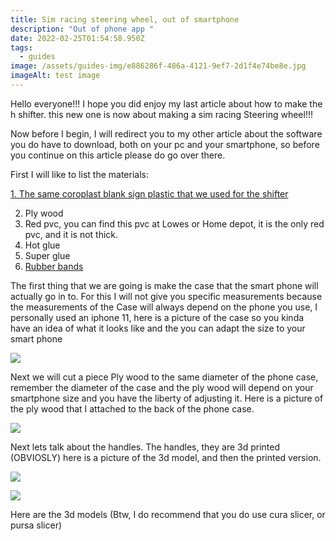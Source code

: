 ```yaml
---
title: Sim racing steering wheel, out of smartphone
description: "Out of phone app "
date: 2022-02-25T01:54:58.950Z
tags:
  - guides
image: /assets/guides-img/e886286f-486a-4121-9ef7-2d1f4e74be8e.jpg
imageAlt: test image
---
```

Hello everyone!!! I hope you did enjoy my last article about how to make the h shifter. this new one is now about making a sim racing Steering wheel!!!

 Now before I begin, I will redirect you to my other article about the software you do have to download, both on your pc and your smartphone, so before you continue on this article please do go over there.

First I will like to list the materials:

[1. The same coroplast blank sign plastic that we used for the shifter](https://www.amazon.com/Corrugated-Plastic-Sheets-Coroplast-Intepro/dp/B00U6EOSYY/ref=sr_1_4?crid=JTKLETXG3FY4&keywords=blank+coroplast&qid=1645846597&sprefix=blank+coro%2Caps%2C93&sr=8-4)[](https://www.amazon.com/Corrugated-Plastic-Sheets-Coroplast-Intepro/dp/B00U6EOSYY/ref=sr_1_4?crid=JTKLETXG3FY4&keywords=blank+coroplast&qid=1645846597&sprefix=blank+coro%2Caps%2C93&sr=8-4)

2. Ply wood
3. Red pvc, you can find this pvc at Lowes or Home depot, it is the only red pvc, and it is not thick.
4. Hot glue
5. Super glue
6. [Rubber bands](https://www.amazon.com/465-Multicolor-Rubber-Assorted-Dimensions/dp/B000BLJEKU/ref=sr_1_6?crid=2SPRTVP8MK4Z9&keywords=rubber+bands&qid=1645849611&sprefix=rubber+bands+%2Caps%2C95&sr=8-6)

The first thing that we are going is make the case that the smart phone will actually go in to. For this I will not give you specific measurements because the measurements of the Case will always depend on the phone you use, I personally used an iphone 11, here is a picture of the case so you kinda have an idea of what it looks like and the you can adapt the size to your smart phone

![](/assets/guides-img/85b859f4-9b54-40fb-9f29-0d9964a718d2.jpg)

Next we will cut a piece Ply wood to the same diameter of the phone case, remember the diameter of the case and the ply wood will depend on your smartphone size and you have the liberty of adjusting it. Here is a picture of the ply wood that I attached to the back of the phone case.

![](/assets/guides-img/593e1ebf-5387-4372-81de-3a4e759ef86d.jpg)

Next lets talk about the handles. The handles, they are 3d printed (OBVIOSLY) here is a picture of the 3d model, and then the printed version.

![](/assets/guides-img/steering-wheel-handle-3d-model-image.png)

![](/assets/guides-img/080acf9f-c145-44c1-859a-359ee876e0e7.jpg)

Here are the 3d models (Btw, I do recommend that you do use cura slicer, or pursa slicer)

[](https://www.tinkercad.com/things/eaXw9Ls2fuw-phone-steering-wheel-handels/edit)
